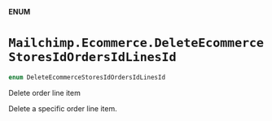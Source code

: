 **ENUM**

# `Mailchimp.Ecommerce.DeleteEcommerceStoresIdOrdersIdLinesId`

```swift
enum DeleteEcommerceStoresIdOrdersIdLinesId
```

Delete order line item

Delete a specific order line item.
